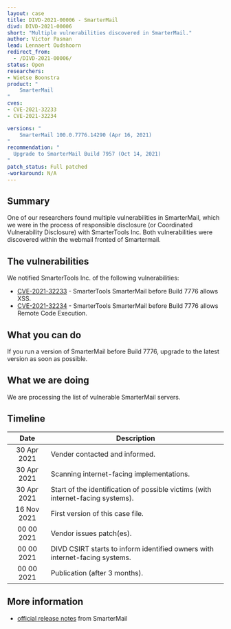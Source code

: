 ```yaml
---
layout: case
title: DIVD-2021-00006 - SmarterMail
divd: DIVD-2021-00006
short: "Multiple vulnerabilities discovered in SmarterMail."
author: Victor Pasman
lead: Lennaert Oudshoorn
redirect_from:
  - /DIVD-2021-00006/
status: Open
researchers:
- Wietse Boonstra
product: "
	SmarterMail
"
cves:
- CVE-2021-32233
- CVE-2021-32234

versions: "
	SmarterMail 100.0.7776.14290 (Apr 16, 2021)
"
recommendation: "
  Upgrade to SmarterMail Build 7957 (Oct 14, 2021)
"
patch_status: Full patched
-workaround: N/A
---
```

## Summary
One of our researchers found multiple vulnerabilities in SmarterMail, which we were in the process of responsible disclosure (or Coordinated Vulnerability Disclosure) with SmarterTools Inc. Both vulnerabilities were discovered within the webmail fronted of Smartermail. 

## The vulnerabilities
We notified SmarterTools Inc. of the following vulnerabilities:
* [CVE-2021-32233](https://csirt.divd.nl/cves/CVE-2021-32233) - SmarterTools SmarterMail before Build 7776 allows XSS.
* [CVE-2021-32234](https://csirt.divd.nl/cves/CVE-2021-32234) - SmarterTools SmarterMail before Build 7776 allows Remote Code Execution.

## What you can do
If you run a version of SmarterMail before Build 7776, upgrade to the latest version as soon as possible.

## What we are doing
We are processing the list of vulnerable SmarterMail servers.

## Timeline

| Date | Description |
|:-------------:|-----|
| 30 Apr 2021 | Vender contacted and informed. |
| 30 Apr 2021 | Scanning internet-facing implementations. |
| 30 Apr 2021 | Start of the identification of possible victims (with internet-facing systems). |
| 16 Nov 2021 | First version of this case file. |
| 00 00 2021 | Vendor issues patch(es). |
| 00 00 2021 | DIVD CSIRT starts to inform identified owners with internet-facing systems. |
| 00 00 2021  | Publication (after 3 months). |

## More information
* [official  release notes](https://www.smartertools.com/smartermail/release-notes/current) from SmarterMail
